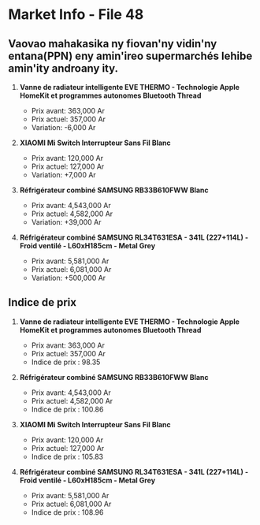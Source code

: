 # Market Info - File 48

## Vaovao mahakasika ny fiovan'ny vidin'ny entana(PPN) eny amin'ireo supermarchés lehibe amin'ity androany ity.

1. **Vanne de radiateur intelligente EVE THERMO - Technologie Apple HomeKit et programmes autonomes Bluetooth Thread**
   - Prix avant: 363,000 Ar
   - Prix actuel: 357,000 Ar
   - Variation: -6,000 Ar

2. **XIAOMI Mi Switch Interrupteur Sans Fil Blanc**
   - Prix avant: 120,000 Ar
   - Prix actuel: 127,000 Ar
   - Variation: +7,000 Ar

3. **Réfrigérateur combiné SAMSUNG RB33B610FWW Blanc**
   - Prix avant: 4,543,000 Ar
   - Prix actuel: 4,582,000 Ar
   - Variation: +39,000 Ar

4. **Réfrigérateur combiné SAMSUNG RL34T631ESA - 341L (227+114L) - Froid ventilé - L60xH185cm - Metal Grey**
   - Prix avant: 5,581,000 Ar
   - Prix actuel: 6,081,000 Ar
   - Variation: +500,000 Ar



## Indice de prix

1. **Vanne de radiateur intelligente EVE THERMO - Technologie Apple HomeKit et programmes autonomes Bluetooth Thread**
   - Prix avant: 363,000 Ar
   - Prix actuel: 357,000 Ar
   - Indice de prix : 98.35

2. **Réfrigérateur combiné SAMSUNG RB33B610FWW Blanc**
   - Prix avant: 4,543,000 Ar
   - Prix actuel: 4,582,000 Ar
   - Indice de prix : 100.86

3. **XIAOMI Mi Switch Interrupteur Sans Fil Blanc**
   - Prix avant: 120,000 Ar
   - Prix actuel: 127,000 Ar
   - Indice de prix : 105.83

4. **Réfrigérateur combiné SAMSUNG RL34T631ESA - 341L (227+114L) - Froid ventilé - L60xH185cm - Metal Grey**
   - Prix avant: 5,581,000 Ar
   - Prix actuel: 6,081,000 Ar
   - Indice de prix : 108.96

